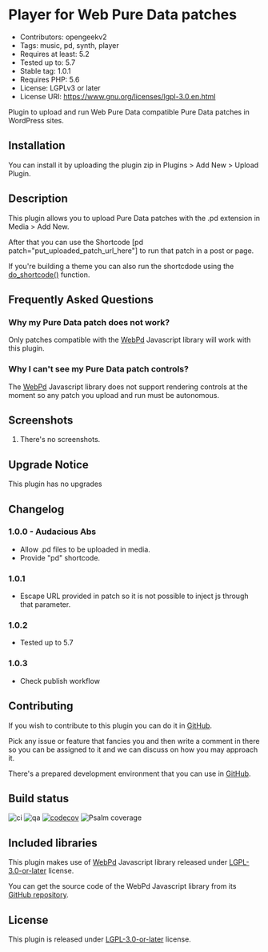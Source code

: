 # Player for Web Pure Data patches
* Contributors: opengeekv2
* Tags: music, pd, synth, player
* Requires at least: 5.2
* Tested up to: 5.7
* Stable tag: 1.0.1
* Requires PHP: 5.6
* License: LGPLv3 or later
* License URI: https://www.gnu.org/licenses/lgpl-3.0.en.html

Plugin to upload and run Web Pure Data compatible Pure Data patches in WordPress sites.

## Installation

You can install it by uploading the plugin zip in Plugins > Add New > Upload Plugin.

## Description

This plugin allows you to upload Pure Data patches with the .pd extension in Media > Add New.

After that you can use the Shortcode [pd patch="put_uploaded_patch_url_here"] to run that patch in a post or page.

If you're building a theme you can also run the shortcdode using the [do_shortcode()](https://developer.wordpress.org/reference/functions/do_shortcode/) function.

## Frequently Asked Questions

### Why my Pure Data patch does not work?

Only patches compatible with the [WebPd](https://github.com/sebpiq/WebPd) Javascript library will work with this plugin.

### Why I can't see my Pure Data patch controls?

The [WebPd](https://github.com/sebpiq/WebPd) Javascript library does not support rendering controls at the moment so any patch you upload and run must be autonomous.

## Screenshots

1. There's no screenshots.

## Upgrade Notice

This plugin has no upgrades

## Changelog

### 1.0.0 - Audacious Abs
* Allow .pd files to be uploaded in media.
* Provide "pd" shortcode.

### 1.0.1
* Escape URL provided in patch so it is not possible to inject js through that parameter.

### 1.0.2
* Tested up to 5.7

### 1.0.3
* Check publish workflow

## Contributing

If you wish to contribute to this plugin you can do it in [GitHub](https://github.com/opengeekv2/player-for-web-pure-data-patches).

Pick any issue or feature that fancies you and then write a comment in there so you can be assigned to it and we can discuss on how you may approach it.

There's a prepared development environment that you can use in [GitHub](https://github.com/opengeekv2/player-for-web-pure-data-patches-dev-env).

## Build status

![ci](https://github.com/opengeekv2/player-for-web-pure-data-patches/workflows/ci/badge.svg)
![qa](https://github.com/opengeekv2/player-for-web-pure-data-patches/workflows/qa/badge.svg)
[![codecov](https://codecov.io/gh/opengeekv2/player-for-web-pure-data-patches/branch/main/graph/badge.svg)](https://codecov.io/gh/opengeekv2/player-for-web-pure-data-patches)
![Psalm coverage](https://shepherd.dev/github/opengeekv2/player-for-web-pure-data-patches/coverage.svg)

## Included libraries

This plugin makes use of [WebPd](https://github.com/sebpiq/WebPd) Javascript library released under [LGPL-3.0-or-later](https://github.com/sebpiq/WebPd/blob/master/COPYING.LESSER) license.

You can get the source code of the WebPd Javascript library from its [GitHub repository](https://github.com/sebpiq/WebPd).

## License

This plugin is released under [LGPL-3.0-or-later](https://github.com/opengeekv2/player-for-web-pure-data-patches/blob/main/LICENSE) license.
